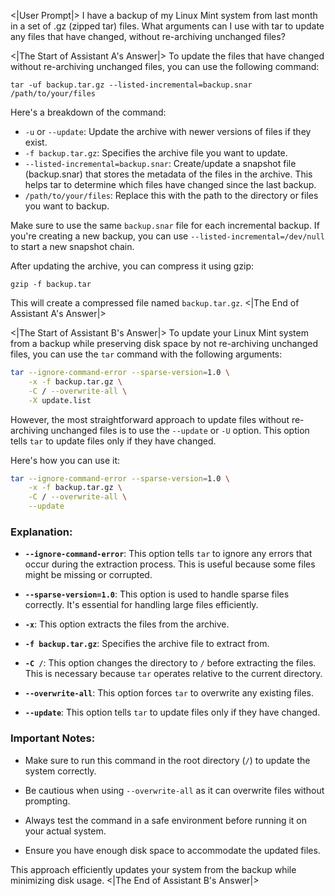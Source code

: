 <|User Prompt|>
I have a backup of my Linux Mint system from last month in a set of .gz (zipped tar) files. What arguments can I use with tar to update any files that have changed, without re-archiving unchanged files?

<|The Start of Assistant A's Answer|>
To update the files that have changed without re-archiving unchanged files, you can use the following command:

```
tar -uf backup.tar.gz --listed-incremental=backup.snar /path/to/your/files
```

Here's a breakdown of the command:

- `-u` or `--update`: Update the archive with newer versions of files if they exist.
- `-f backup.tar.gz`: Specifies the archive file you want to update.
- `--listed-incremental=backup.snar`: Create/update a snapshot file (backup.snar) that stores the metadata of the files in the archive. This helps tar to determine which files have changed since the last backup.
- `/path/to/your/files`: Replace this with the path to the directory or files you want to backup.

Make sure to use the same `backup.snar` file for each incremental backup. If you're creating a new backup, you can use `--listed-incremental=/dev/null` to start a new snapshot chain.

After updating the archive, you can compress it using gzip:

```
gzip -f backup.tar
```

This will create a compressed file named `backup.tar.gz`.
<|The End of Assistant A's Answer|>

<|The Start of Assistant B's Answer|>
To update your Linux Mint system from a backup while preserving disk space by not re-archiving unchanged files, you can use the `tar` command with the following arguments:

```bash
tar --ignore-command-error --sparse-version=1.0 \
    -x -f backup.tar.gz \
    -C / --overwrite-all \
    -X update.list
```

However, the most straightforward approach to update files without re-archiving unchanged files is to use the `--update` or `-U` option. This option tells `tar` to update files only if they have changed.

Here's how you can use it:

```bash
tar --ignore-command-error --sparse-version=1.0 \
    -x -f backup.tar.gz \
    -C / --overwrite-all \
    --update
```

### Explanation:

- **`--ignore-command-error`**: This option tells `tar` to ignore any errors that occur during the extraction process. This is useful because some files might be missing or corrupted.

- **`--sparse-version=1.0`**: This option is used to handle sparse files correctly. It's essential for handling large files efficiently.

- **`-x`**: This option extracts the files from the archive.

- **`-f backup.tar.gz`**: Specifies the archive file to extract from.

- **`-C /`**: This option changes the directory to `/` before extracting the files. This is necessary because `tar` operates relative to the current directory.

- **`--overwrite-all`**: This option forces `tar` to overwrite any existing files.

- **`--update`**: This option tells `tar` to update files only if they have changed.

### Important Notes:

- Make sure to run this command in the root directory (`/`) to update the system correctly.

- Be cautious when using `--overwrite-all` as it can overwrite files without prompting.

- Always test the command in a safe environment before running it on your actual system.

- Ensure you have enough disk space to accommodate the updated files.

This approach efficiently updates your system from the backup while minimizing disk usage.
<|The End of Assistant B's Answer|>